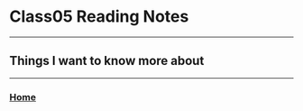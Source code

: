 # Class05 Reading Notes

----
## Things I want to know more about


---
### [Home](https://github.com/MISalz/301_Reading_Notes)